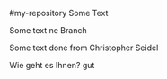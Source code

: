 #my-repository
Some Text

Some text ne Branch

Some text done from Christopher Seidel 

Wie geht es Ihnen? 
gut 
